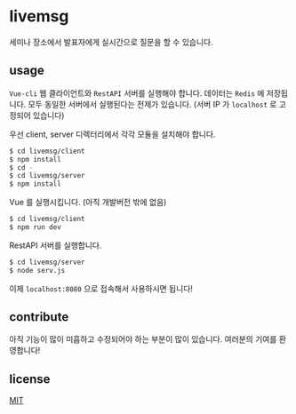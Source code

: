 # livemsg
세미나 장소에서 발표자에게 실시간으로 질문을 할 수 있습니다.

## usage
`Vue-cli` 웹 클라이언트와 `RestAPI` 서버를 실행해야 합니다. 데이터는 `Redis` 에 저장됩니다.
모두 동일한 서버에서 실행된다는 전제가 있습니다. (서버 IP 가 `localhost` 로 고정되어 있습니다)

우선 client, server 디렉터리에서 각각 모듈을 설치해야 합니다.
```bash
$ cd livemsg/client
$ npm install
$ cd -
$ cd livemsg/server
$ npm install
```

Vue 를 실행시킵니다. (아직 개발버전 밖에 없음)
```bash
$ cd livemsg/client
$ npm run dev
```

RestAPI 서버를 실행합니다.
```bash
$ cd livemsg/server
$ node serv.js
```

이제 `localhost:8080` 으로 접속해서 사용하시면 됩니다!

## contribute
아직 기능이 많이 미흡하고 수정되어야 하는 부분이 많이 있습니다. 
여러분의 기여를 환영합니다!

## license
[MIT](LICENSE)
